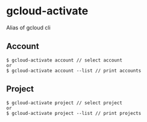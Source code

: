 # gcloud-activate

Alias of gcloud cli

## Account

```shell
$ gcloud-activate account // select account
or
$ gcloud-activate account --list // print accounts
```

## Project

```shell
$ gcloud-activate project // select project
or
$ gcloud-activate project --list // print projects
```
